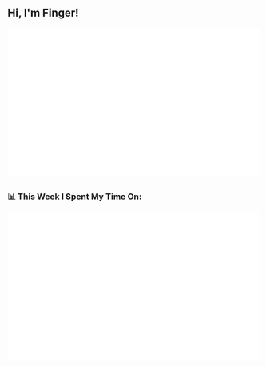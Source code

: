 <h2> Hi, I'm Finger!</h2>

<img align="right" src="https://raw.githubusercontent.com/spianmo/github-stats/master/generated/overview.svg#gh-light-mode-only">

<!-- <img align="right" height="160em" src="https://github-readme-stats-eight-theta.vercel.app/api/top-langs/?username=spianmo&layout=compact&langs_count=8&theme=algolia"/>	 -->
	
```go
package main

type Me struct {
	Name   string
	Job    string
	Code   string
	Skills string
}

func main() {
	me := &Me{
		Name:   "Finger",
		Job:    "Client-side Engineer",
		Code:   "Java, Kotlin, C#, Rust and C++ and Others",
		Skills: "Android, Security, Cross-platform client, NLP, CV, ASR ^o^",
	}
	_ = me
}
```


<h3>📊 This Week I Spent My Time On:</h3>
<img align='right' src="https://raw.githubusercontent.com/spianmo/github-stats/master/generated/languages.svg#gh-light-mode-only">

<!--START_SECTION:waka-->

```txt
Kotlin                         13 hrs 57 mins  ██████████████▒░░░░░░░░░░   57.51 %
XML                            5 hrs 36 mins   █████▓░░░░░░░░░░░░░░░░░░░   23.10 %
Java                           2 hrs 11 mins   ██▒░░░░░░░░░░░░░░░░░░░░░░   09.05 %
Python                         57 mins         █░░░░░░░░░░░░░░░░░░░░░░░░   03.97 %
JSON                           42 mins         ▓░░░░░░░░░░░░░░░░░░░░░░░░   02.92 %
```

<!--END_SECTION:waka-->
